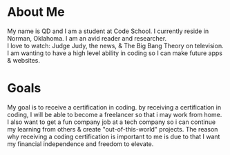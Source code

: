 # About Me

My name is QD and I am a student at Code School.  I currently reside in Norman, Oklahoma.  I am an avid reader and researcher.  
I love to watch:  Judge Judy, the news, & The Big Bang Theory on television.
I am wanting to have a high level ability in coding so I can make future apps & websites.

# Goals

My goal is to receive a certification in coding.  by receiving a certification in coding, I will be able to become a freelancer 
so that i may work from home.  I also want to get a fun company job at a tech company so i can continue my learning from others 
& create "out-of-this-world" projects.  The reason why receiving a coding certification is important to me is due to that I want 
my financial independence and freedom to elevate.
